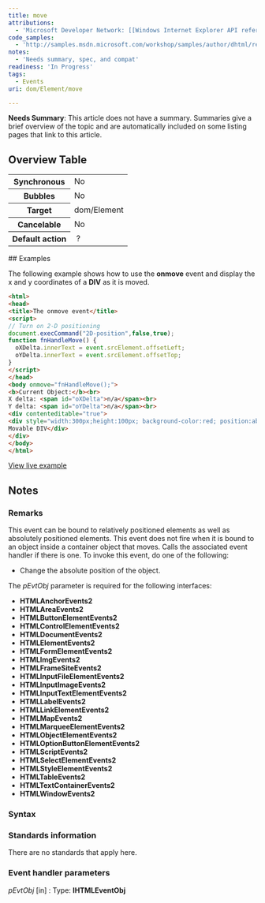 ```yaml
---
title: move
attributions:
  - 'Microsoft Developer Network: [[Windows Internet Explorer API reference](http://msdn.microsoft.com/en-us/library/ie/hh828809%28v=vs.85%29.aspx) Article]'
code_samples:
  - 'http://samples.msdn.microsoft.com/workshop/samples/author/dhtml/refs/onmoveEx1.htm'
notes:
  - 'Needs summary, spec, and compat'
readiness: 'In Progress'
tags:
  - Events
uri: dom/Element/move

---
```

**Needs Summary**: This article does not have a summary. Summaries give a brief overview of the topic and are automatically included on some listing pages that link to this article.

## Overview Table

<table class="wikitable">
<tr>
<th>
Synchronous

</th>
<td>
No

</td>
</tr>
<tr>
<th>
Bubbles

</th>
<td>
No

</td>
</tr>
<tr>
<th>
Target

</th>
<td>
dom/Element

</td>
</tr>
<tr>
<th>
Cancelable

</th>
<td>
No

</td>
</tr>
<tr>
<th>
Default action

</th>
<td>
 ?

</td>
</tr>
</table>
## Examples

The following example shows how to use the **onmove** event and display the x and y coordinates of a **DIV** as it is moved.

``` html
<html>
<head>
<title>The onmove event</title>
<script>
// Turn on 2-D positioning
document.execCommand("2D-position",false,true);
function fnHandleMove() {
  oXDelta.innerText = event.srcElement.offsetLeft;
  oYDelta.innerText = event.srcElement.offsetTop;
}
</script>
</head>
<body onmove="fnHandleMove();">
<b>Current Object:</b><br>
X delta: <span id="oXDelta">n/a</span><br>
Y delta: <span id="oYDelta">n/a</span><br>
<div contenteditable="true">
<div style="width:300px;height:100px; background-color:red; position:absolute;">
Movable DIV</div>
</div>
</body>
</html>
```

[View live example](http://samples.msdn.microsoft.com/workshop/samples/author/dhtml/refs/onmoveEx1.htm)

## Notes

### Remarks

This event can be bound to relatively positioned elements as well as absolutely positioned elements. This event does not fire when it is bound to an object inside a container object that moves. Calls the associated event handler if there is one. To invoke this event, do one of the following:

-   Change the absolute position of the object.

The *pEvtObj* parameter is required for the following interfaces:

-   **HTMLAnchorEvents2**
-   **HTMLAreaEvents2**
-   **HTMLButtonElementEvents2**
-   **HTMLControlElementEvents2**
-   **HTMLDocumentEvents2**
-   **HTMLElementEvents2**
-   **HTMLFormElementEvents2**
-   **HTMLImgEvents2**
-   **HTMLFrameSiteEvents2**
-   **HTMLInputFileElementEvents2**
-   **HTMLInputImageEvents2**
-   **HTMLInputTextElementEvents2**
-   **HTMLLabelEvents2**
-   **HTMLLinkElementEvents2**
-   **HTMLMapEvents2**
-   **HTMLMarqueeElementEvents2**
-   **HTMLObjectElementEvents2**
-   **HTMLOptionButtonElementEvents2**
-   **HTMLScriptEvents2**
-   **HTMLSelectElementEvents2**
-   **HTMLStyleElementEvents2**
-   **HTMLTableEvents2**
-   **HTMLTextContainerEvents2**
-   **HTMLWindowEvents2**

### Syntax

### Standards information

There are no standards that apply here.

### Event handler parameters

*pEvtObj* [in]
:   Type: ****IHTMLEventObj****

